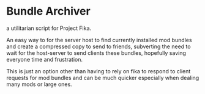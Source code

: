 # Bundle Archiver

a utilitarian script for Project Fika.

An easy way to for the server host to find currently installed mod bundles and create a compressed copy to send to friends, subverting the need to wait for the host-server to send clients these bundles, hopefully saving everyone time and frustration.

This is just an option other than having to rely on fika to respond to client requests for mod bundles and can be much quicker especially when dealing many mods or large ones.
